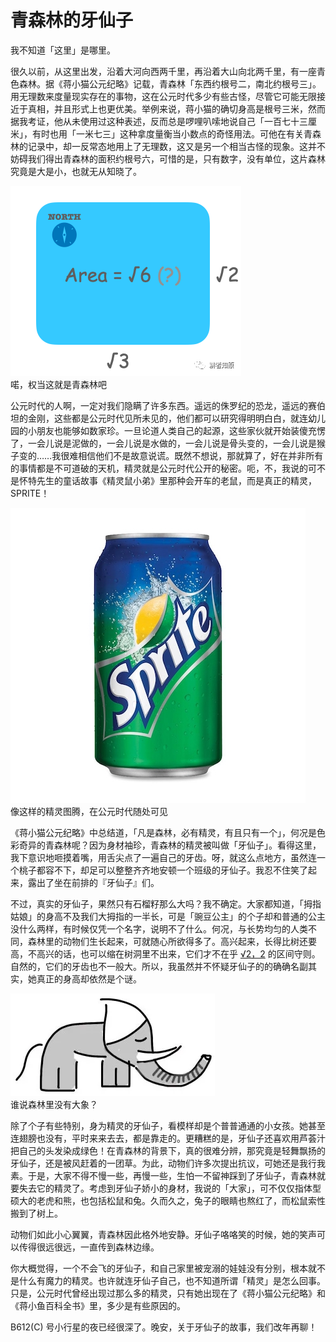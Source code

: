 #   青森林的牙仙子

我不知道「这里」是哪里。

很久以前，从这里出发，沿着大河向西两千里，再沿着大山向北两千里，有一座青色森林。据《蒋小猫公元纪略》记载，青森林「东西约根号二，南北约根号三」。用无理数来度量现实存在的事物，这在公元时代多少有些古怪，尽管它可能无限接近于真相，并且形式上也更优美。举例来说，蒋小猫的确切身高是根号三米，然而据我考证，他从未使用过这种表述，反而总是啰哩叭嗦地说自己「一百七十三厘米」，有时也用「一米七三」这种拿度量衡当小数点的奇怪用法。可他在有关青森林的记录中，却一反常态地用上了无理数，这又是另一个相当古怪的现象。这并不妨碍我们得出青森林的面积约根号六，可惜的是，只有数字，没有单位，这片森林究竟是大是小，也就无从知晓了。

![青森林](photos/cyan-forest.png)  
喏，权当这就是青森林吧

公元时代的人啊，一定对我们隐瞒了许多东西。遥远的侏罗纪的恐龙，遥远的赛伯坦的金刚，这些都是公元时代见所未见的，他们都可以研究得明明白白，就连幼儿园的小朋友也能够如数家珍。一旦论道人类自己的起源，这些家伙就开始装傻充愣了，一会儿说是泥做的，一会儿说是水做的，一会儿说是骨头变的，一会儿说是猴子变的……我很难相信他们不是故意说谎。既然不想说，那就算了，好在并非所有的事情都是不可道破的天机，精灵就是公元时代公开的秘密。呃，不，我说的可不是怀特先生的童话故事《精灵鼠小弟》里那种会开车的老鼠，而是真正的精灵，SPRITE！

![SPRITE](photos/sprite.jpg)  
像这样的精灵图腾，在公元时代随处可见

《蒋小猫公元纪略》中总结道，「凡是森林，必有精灵，有且只有一个」，何况是色彩奇异的青森林呢？因为身材袖珍，青森林的精灵被叫做「牙仙子」。看得这里，我下意识地咂摸着嘴，用舌尖点了一遍自己的牙齿。呀，就这么点地方，虽然连一个桃子都容不下，却足可以整整齐齐地安顿一个班级的牙仙子。我忍不住笑了起来，露出了坐在前排的『牙仙子』们。

不过，真实的牙仙子，果然只有石榴籽那么大吗？我不确定。大家都知道，「拇指姑娘」的身高不及我们大拇指的一半长，可是「豌豆公主」的个子却和普通的公主没什么两样，有时候仅凭一个名字，说明不了什么。何况，与长势均匀的人类不同，森林里的动物们生长起来，可就随心所欲得多了。高兴起来，长得比树还要高，不高兴的话，也可以缩在树洞里不出来，它们才不在乎 [√2，2](m) 的区间守则。自然的，它们的牙齿也不一般大。所以，我虽然并不怀疑牙仙子的的确确名副其实，她真正的身高却依然是个谜。

![大象](photos/elephant.webp)  
谁说森林里没有大象？

除了个子有些特别，身为精灵的牙仙子，看模样却是个普普通通的小女孩。她甚至连翅膀也没有，平时来来去去，都是靠走的。更糟糕的是，牙仙子还喜欢用芦荟汁把自己的头发染成绿色！在青森林的背景下，真的很难分辨，那究竟是轻舞飘扬的牙仙子，还是被风赶着的一团草。为此，动物们许多次提出抗议，可她还是我行我素。于是，大家不得不慢一些，再慢一些，生怕一不留神踩到了牙仙子，青森林就要失去它的精灵了。考虑到牙仙子娇小的身材，我说的「大家」，可不仅仅指体型硕大的老虎和熊，也包括松鼠和兔。久而久之，兔子的眼睛也熬红了，而松鼠索性搬到了树上。

动物们如此小心翼翼，青森林因此格外地安静。牙仙子咯咯笑的时候，她的笑声可以传得很远很远，一直传到森林边缘。

你大概觉得，一个不会飞的牙仙子，和自己家里被宠溺的娃娃没有分别，根本就不是什么有魔力的精灵。也许就连牙仙子自己，也不知道所谓「精灵」是怎么回事。只是，公元时代曾经出现过那么多的精灵，只有她出现在了《蒋小猫公元纪略》和《蒋小鱼百科全书》里，多少是有些原因的。

B612(C) 号小行星的夜已经很深了。晚安，关于牙仙子的故事，我们改年再聊！